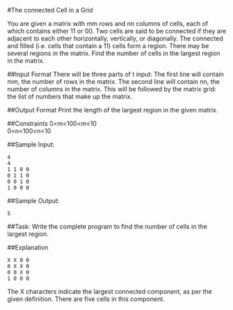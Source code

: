 #The connected Cell in a Grid

You are given a matrix with mm rows and nn columns of cells, each of which contains either 11 or 00. Two cells are said to be connected if they are adjacent to each other horizontally, vertically, or diagonally. The connected and filled (i.e. cells that contain a 11) cells form a region. There may be several regions in the matrix. Find the number of cells in the largest region in the matrix.

##Input Format
There will be three parts of t input:
The first line will contain mm, the number of rows in the matrix.
The second line will contain nn, the number of columns in the matrix.
This will be followed by the matrix grid: the list of numbers that make up the matrix.

##Output Format
Print the length of the largest region in the given matrix.

##Constraints
0<m<100<m<10  
0<n<100<n<10  

##Sample Input:

```
4  
4  
1 1 0 0  
0 1 1 0  
0 0 1 0  
1 0 0 0  
```

##Sample Output:
```
5
```
##Task: 
Write the complete program to find the number of cells in the largest region.

##Explanation

```
X X 0 0  
0 X X 0  
0 0 X 0  
1 0 0 0  
```

The X characters indicate the largest connected component, as per the given definition. There are five cells in this component.

